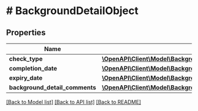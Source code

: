 # # BackgroundDetailObject

## Properties

Name | Type | Description | Notes
------------ | ------------- | ------------- | -------------
**check_type** | [**\OpenAPI\Client\Model\BackgroundDetailObjectCheckType**](BackgroundDetailObjectCheckType.md) |  | [optional]
**completion_date** | [**\OpenAPI\Client\Model\BackgroundDetailObjectCompletionDate**](BackgroundDetailObjectCompletionDate.md) |  | [optional]
**expiry_date** | [**\OpenAPI\Client\Model\BackgroundDetailObjectExpiryDate**](BackgroundDetailObjectExpiryDate.md) |  | [optional]
**background_detail_comments** | [**\OpenAPI\Client\Model\BackgroundDetailObjectBackgroundDetailComments**](BackgroundDetailObjectBackgroundDetailComments.md) |  | [optional]

[[Back to Model list]](../../README.md#models) [[Back to API list]](../../README.md#endpoints) [[Back to README]](../../README.md)
